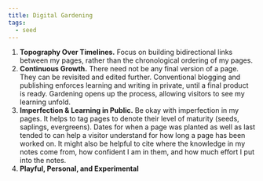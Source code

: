```yaml
---
title: Digital Gardening
tags:
  - seed
---
```



1. **Topography Over Timelines.** Focus on building bidirectional links between my pages, rather than the chronological ordering of my pages.
2. **Continuous Growth.** There need not be any final version of a page. They can be revisited and edited further. Conventional blogging and publishing enforces learning and writing in private, until a final product is ready. Gardening opens up the process, allowing visitors to see my learning unfold.
3. **Imperfection & Learning in Public.** Be okay with imperfection in my pages. It helps to tag pages to denote their level of maturity (seeds, saplings, evergreens). Dates for when a page was planted as well as last tended to can help a visitor understand for how long a page has been worked on. It might also be helpful to cite where the knowledge in my notes come from, how confident I am in them, and how much effort I put into the notes.
4. **Playful, Personal, and Experimental**